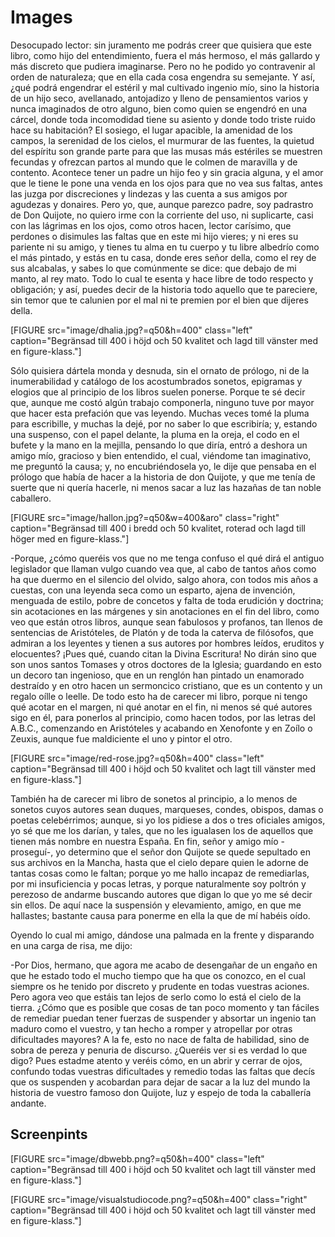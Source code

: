 Images
===============================

Desocupado lector: sin juramento me podrás creer que quisiera que este libro, como hijo del entendimiento, fuera el más hermoso, el más gallardo y más discreto que pudiera imaginarse. Pero no he podido yo contravenir al orden de naturaleza; que en ella cada cosa engendra su semejante. Y así, ¿qué podrá engendrar el estéril y mal cultivado ingenio mío, sino la historia de un hijo seco, avellanado, antojadizo y lleno de pensamientos varios y nunca imaginados de otro alguno, bien como quien se engendró en una cárcel, donde toda incomodidad tiene su asiento y donde todo triste ruido hace su habitación? El sosiego, el lugar apacible, la amenidad de los campos, la serenidad de los cielos, el murmurar de las fuentes, la quietud del espíritu son grande parte para que las musas más estériles se muestren fecundas y ofrezcan partos al mundo que le colmen de maravilla y de contento. Acontece tener un padre un hijo feo y sin gracia alguna, y el amor que le tiene le pone una venda en los ojos para que no vea sus faltas, antes las juzga por discreciones y lindezas y las cuenta a sus amigos por agudezas y donaires. Pero yo, que, aunque parezco padre, soy padrastro de Don Quijote, no quiero irme con la corriente del uso, ni suplicarte, casi con las lágrimas en los ojos, como otros hacen, lector carísimo, que perdones o disimules las faltas que en este mi hijo vieres; y ni eres su pariente ni su amigo, y tienes tu alma en tu cuerpo y tu libre albedrío como el más pintado, y estás en tu casa, donde eres señor della, como el rey de sus alcabalas, y sabes lo que comúnmente se dice: que debajo de mi manto, al rey mato. Todo lo cual te esenta y hace libre de todo respecto y obligación; y así, puedes decir de la historia todo aquello que te pareciere, sin temor que te calunien por el mal ni te premien por el bien que dijeres della.

[FIGURE src="image/dhalia.jpg?=q50&h=400" class="left" caption="Begränsad till 400 i höjd och 50 kvalitet och lagd till vänster med en figure-klass."]

Sólo quisiera dártela monda y desnuda, sin el ornato de prólogo, ni de la inumerabilidad y catálogo de los acostumbrados sonetos, epigramas y elogios que al principio de los libros suelen ponerse. Porque te sé decir que, aunque me costó algún trabajo componerla, ninguno tuve por mayor que hacer esta prefación que vas leyendo. Muchas veces tomé la pluma para escribille, y muchas la dejé, por no saber lo que escribiría; y, estando una suspenso, con el papel delante, la pluma en la oreja, el codo en el bufete y la mano en la mejilla, pensando lo que diría, entró a deshora un amigo mío, gracioso y bien entendido, el cual, viéndome tan imaginativo, me preguntó la causa; y, no encubriéndosela yo, le dije que pensaba en el prólogo que había de hacer a la historia de don Quijote, y que me tenía de suerte que ni quería hacerle, ni menos sacar a luz las hazañas de tan noble caballero.

[FIGURE src="image/hallon.jpg?=q50&w=400&aro" class="right" caption="Begränsad till 400 i bredd och 50 kvalitet, roterad och lagd till höger med en figure-klass."]

-Porque, ¿cómo queréis vos que no me tenga confuso el qué dirá el antiguo  legislador que llaman vulgo cuando vea que, al cabo de tantos años como ha  que duermo en el silencio del olvido, salgo ahora, con todos mis años a  cuestas, con una leyenda seca como un esparto, ajena de invención, menguada  de estilo, pobre de concetos y falta de toda erudición y doctrina; sin  acotaciones en las márgenes y sin anotaciones en el fin del libro, como veo  que están otros libros, aunque sean fabulosos y profanos, tan llenos de  sentencias de Aristóteles, de Platón y de toda la caterva de filósofos, que  admiran a los leyentes y tienen a sus autores por hombres leídos, eruditos  y elocuentes? ¡Pues qué, cuando citan la Divina Escritura! No dirán sino  que son unos santos Tomases y otros doctores de la Iglesia; guardando en  esto un decoro tan ingenioso, que en un renglón han pintado un enamorado  destraído y en otro hacen un sermoncico cristiano, que es un contento y un  regalo oílle o leelle. De todo esto ha de carecer mi libro, porque ni tengo  qué acotar en el margen, ni qué anotar en el fin, ni menos sé qué autores  sigo en él, para ponerlos al principio, como hacen todos, por las letras  del A.B.C., comenzando en Aristóteles y acabando en Xenofonte y en Zoílo o  Zeuxis, aunque fue maldiciente el uno y pintor el otro. 

[FIGURE src="image/red-rose.jpg?=q50&h=400" class="left" caption="Begränsad till 400 i höjd och 50 kvalitet och lagt till vänster med en figure-klass."] 

También ha de  carecer mi libro de sonetos al principio, a lo menos de sonetos cuyos  autores sean duques, marqueses, condes, obispos, damas o poetas  celebérrimos; aunque, si yo los pidiese a dos o tres oficiales amigos, yo  sé que me los darían, y tales, que no les igualasen los de aquellos que  tienen más nombre en nuestra España. En fin, señor y amigo mío -proseguí-,  yo determino que el señor don Quijote se quede sepultado en sus archivos en  la Mancha, hasta que el cielo depare quien le adorne de tantas cosas como  le faltan; porque yo me hallo incapaz de remediarlas, por mi insuficiencia  y pocas letras, y porque naturalmente soy poltrón y perezoso de andarme  buscando autores que digan lo que yo me sé decir sin ellos. De aquí nace la  suspensión y elevamiento, amigo, en que me hallastes; bastante causa para  ponerme en ella la que de mí habéis oído.

Oyendo lo cual mi amigo, dándose una palmada en la frente y disparando en  una carga de risa, me dijo:

-Por Dios, hermano, que agora me acabo de desengañar de un engaño en que he  estado todo el mucho tiempo que ha que os conozco, en el cual siempre os he  tenido por discreto y prudente en todas vuestras aciones. Pero agora veo  que estáis tan lejos de serlo como lo está el cielo de la tierra. ¿Cómo que  es posible que cosas de tan poco momento y tan fáciles de remediar puedan  tener fuerzas de suspender y absortar un ingenio tan maduro como el  vuestro, y tan hecho a romper y atropellar por otras dificultades mayores?  A la fe, esto no nace de falta de habilidad, sino de sobra de pereza y  penuria de discurso. ¿Queréis ver si es verdad lo que digo? Pues estadme  atento y veréis cómo, en un abrir y cerrar de ojos, confundo todas vuestras  dificultades y remedio todas las faltas que decís que os suspenden y  acobardan para dejar de sacar a la luz del mundo la historia de vuestro  famoso don Quijote, luz y espejo de toda la caballería andante.

Screenpints
-----------------------------------

[FIGURE src="image/dbwebb.png?=q50&h=400" class="left" caption="Begränsad till 400 i höjd och 50 kvalitet och lagt till vänster med en figure-klass."]

[FIGURE src="image/visualstudiocode.png?=q50&h=400" class="right" caption="Begränsad till 400 i höjd och 50 kvalitet och lagt till vänster med en figure-klass."]
